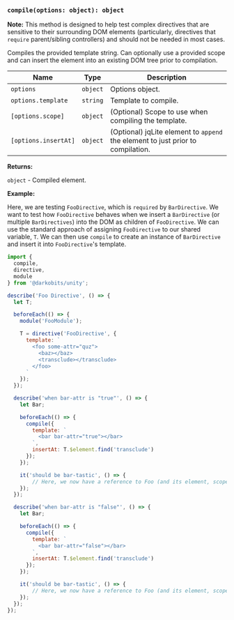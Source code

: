 ### `compile(options: object): object`

**Note:** This method is designed to help test complex directives that are sensitive to their surrounding DOM elements (particularly, directives that `require` parent/sibling controllers) and should not be needed in most cases.

Compiles the provided template string. Can optionally use a provided scope and can insert the element into an existing DOM tree prior to compilation.

|Name|Type|Description|
|---|---|---|
|`options`|`object`|Options object.|
|`options.template`|`string`|Template to compile.|
|`[options.scope]`|`object`|(Optional) Scope to use when compiling the template.|
|`[options.insertAt]`|`object`|(Optional) jqLite element to `append` the element to just prior to compilation.|

**Returns:**

`object` - Compiled element.

**Example:**

Here, we are testing `FooDirective`, which is `required` by `BarDirective`. We want to test how `FooDirective` behaves when we insert a `BarDirective` (or multiple `BarDirectives`) into the DOM as children of `FooDirective`. We can use the standard approach of assigning `FooDirective` to our shared variable, `T`. We can then use `compile` to create an instance of `BarDirective` and insert it into `FooDirective`'s template.

```js
import {
  compile,
  directive,
  module
} from '@darkobits/unity';

describe('Foo Directive', () => {
  let T;

  beforeEach(() => {
    module('FooModule');

    T = directive('FooDirective', {
      template: `
        <foo some-attr="quz">
          <baz></baz>
          <transclude></transclude>
        </foo>
      `
    });
  });

  describe('when bar-attr is "true"', () => {
    let Bar;

    beforeEach(() => {
      compile({
        template: `
          <bar bar-attr="true"></bar>
        `,
        insertAt: T.$element.find('transclude')
      });
    });

    it('should be bar-tastic', () => {
        // Here, we now have a reference to Foo (and its element, scope, etc) via T, and to Bar's controller via Bar.
    });
  });

  describe('when bar-attr is "false"', () => {
    let Bar;

    beforeEach(() => {
      compile({
        template: `
          <bar bar-attr="false"></bar>
        `,
        insertAt: T.$element.find('transclude')
      });
    });

    it('should be bar-tastic', () => {
        // Here, we now have a reference to Foo (and its element, scope, etc) via T, and to Bar's controller via Bar.
    });
  });
});
```
